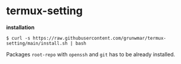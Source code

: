# termux-setting
**installation**

`$ curl -s https://raw.githubusercontent.com/grunwmar/termux-setting/main/install.sh | bash`

Packages `root-repo` with `openssh` and `git` has to be already installed.
